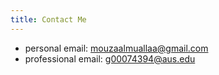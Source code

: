 ```yaml
---
title: Contact Me
---
```

* personal email: mouzaalmuallaa@gmail.com
* professional email: g00074394@aus.edu
